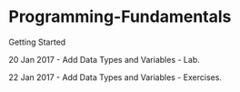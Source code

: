 # Programming-Fundamentals
Getting Started

20 Jan 2017 - Add Data Types and Variables - Lab.

22 Jan 2017 - Add Data Types and Variables - Exercises.
